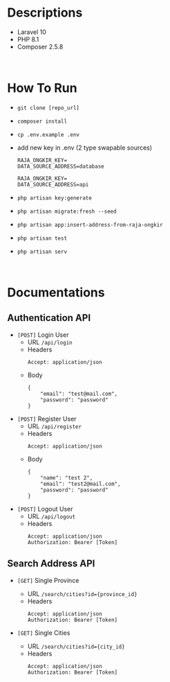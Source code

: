 # Descriptions
- Laravel 10
- PHP 8.1
- Composer 2.5.8

<br/>

# How To Run
- ```git clone [repo_url]```
- ```composer install```
- ```cp .env.example .env```
- add new key in .env (2 type swapable sources)

    ```
    RAJA_ONGKIR_KEY=
    DATA_SOURCE_ADDRESS=database
    ```
    ```
    RAJA_ONGKIR_KEY=
    DATA_SOURCE_ADDRESS=api
    ```

- ```php artisan key:generate```
- ```php artisan migrate:fresh --seed```
- ```php artisan app:insert-address-from-raja-ongkir```
- ```php artisan test```
- ```php artisan serv```

<br/>

# Documentations
## Authentication API
- ```[POST]``` Login User
    - URL ```/api/login```
    - Headers
        ```
        Accept: application/json
        ```
    - Body
        ```
        {
            "email": "test@mail.com",
            "password": "password"
        }
        ```
- ```[POST]``` Register User
    - URL ```/api/register```
    - Headers
        ```
        Accept: application/json
        ```
    - Body
        ```
        {
            "name": "test 2",
            "email": "test2@mail.com",
            "password": "password"
        }
        ```
- ```[POST]``` Logout User
    - URL ```/api/logout```
    - Headers
        ```
        Accept: application/json
        Authorization: Bearer [Token]
        ```

## Search Address API
- ```[GET]```  Single Province
    - URL ```/search/cities?id={province_id}```
    - Headers
        ```
        Accept: application/json
        Authorization: Bearer [Token]
        ```

- ```[GET]``` Single Cities
    - URL ```/search/cities?id={city_id}```
    - Headers
        ```
        Accept: application/json
        Authorization: Bearer [Token]
        ```